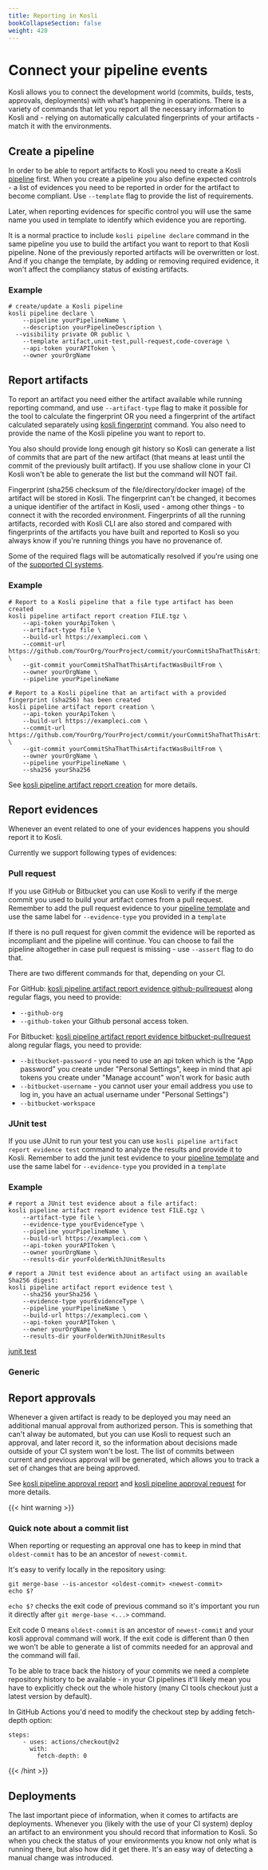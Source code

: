 ```yaml
---
title: Reporting in Kosli
bookCollapseSection: false
weight: 420
---
```

# Connect your pipeline events

Kosli allows you to connect the development world (commits, builds, tests, approvals, deployments) with what’s happening in operations. There is a variety of commands that let you report all the necessary information to Kosli and - relying on automatically calculated fingerprints of your artifacts - match it with the environments.

## Create a pipeline

In order to be able to report artifacts to Kosli you need to create a Kosli [pipeline](/introducing_kosli/pipelines) first. When you create a pipeline you also define expected controls - a list of evidences you need to be reported in order for the artifact to become compliant. Use `--template` flag to provide the list of requirements. 

Later, when reporting evidences for specific control you will use the same name you used in template to identify which evidence you are reporting.

It is a normal practice to include `kosli pipeline declare` command in the same pipeline you use to build the artifact you want to report to that Kosli pipeline. None of the previously reported artifacts will be overwritten or lost. And if you change the template, by adding or removing required evidence, it won't affect the compliancy status of existing artifacts.

### Example

```
# create/update a Kosli pipeline
kosli pipeline declare \
	--pipeline yourPipelineName \
	--description yourPipelineDescription \
  --visibility private OR public \
	--template artifact,unit-test,pull-request,code-coverage \
	--api-token yourAPIToken \
	--owner yourOrgName
```

## Report artifacts

To report an artifact you need either the artifact available while running reporting command, and use `--artifact-type` flag to make it possible for the tool to calculate the fingerprint OR you need a fingerprint of the artifact calculated separately using [kosli fingerprint](/client_reference/kosli_fingerprint/) command. You also need to provide the name of the Kosli pipeline you want to report to.

You also should provide long enough git history so Kosli can generate a list of commits that are part of the new artifact (that means at least until the commit of the previously built artifact). If you use shallow clone in your CI Kosli won't be able to generate the list but the command will NOT fail.

Fingerprint (sha256 checksum of the file/directory/docker image) of the artifact will be stored in Kosli. The fingerprint can't be changed, it becomes a unique identifier of the artifact in Kosli, used - among other things - to connect it with the recorded environment. Fingerprints of all the running artifacts, recorded with Kosli CLI are also stored and compared with fingerprints of the artifacts you have built and reported to Kosli so you always know if you're running things you have no provenance of. 

Some of the required flags will be automatically resolved if you're using one of the [supported CI systems](/getting_started/use_kosli_in_ci_systems/).

### Example 

```
# Report to a Kosli pipeline that a file type artifact has been created
kosli pipeline artifact report creation FILE.tgz \
	--api-token yourApiToken \
	--artifact-type file \
	--build-url https://exampleci.com \
	--commit-url https://github.com/YourOrg/YourProject/commit/yourCommitShaThatThisArtifactWasBuiltFrom \
	--git-commit yourCommitShaThatThisArtifactWasBuiltFrom \
	--owner yourOrgName \
	--pipeline yourPipelineName 

# Report to a Kosli pipeline that an artifact with a provided fingerprint (sha256) has been created
kosli pipeline artifact report creation \
	--api-token yourApiToken \
	--build-url https://exampleci.com \
	--commit-url https://github.com/YourOrg/YourProject/commit/yourCommitShaThatThisArtifactWasBuiltFrom \
	--git-commit yourCommitShaThatThisArtifactWasBuiltFrom \
	--owner yourOrgName \
	--pipeline yourPipelineName \
	--sha256 yourSha256 
  ```

See [kosli pipeline artifact report creation](/client_reference/kosli_pipeline_artifact_report_creation/) for more details. 

## Report evidences

Whenever an event related to one of your evidences happens you should report it to Kosli. 

Currently we support following types of evidences:

### Pull request

If you use GitHub or Bitbucket you can use Kosli to verify if the merge commit you used to build your artifact comes from a pull request. Remember to add the pull request evidence to your [pipeline template](/how_to/connect/#create-a-pipeline) and use the same label for `--evidence-type` you provided in a `template` 

If there is no pull request for given commit the evidence will be reported as incompliant and the pipeline will continue. You can choose to fail the pipeline altogether in case pull request is missing - use `--assert` flag to do that.

There are two different commands for that, depending on your CI.

For GitHub: [kosli pipeline artifact report evidence github-pullrequest](/client_reference/kosli_pipeline_artifact_report_evidence_github-pullrequest/) along regular flags, you need to provide:
* `--github-org`
* `--github-token` your	Github personal access token.


For Bitbucket: [kosli pipeline artifact report evidence bitbucket-pullrequest](/client_reference/kosli_pipeline_artifact_report_evidence_bitbucket-pullrequest/) along regular flags, you need to provide:
*  `--bitbucket-password` - you need to use an api token which is the "App password" you create under "Personal Settings", keep in mind that api tokens you create under "Manage account" won't work for basic auth
* `--bitbucket-username` - you cannot user your email address you use to log in, you have an actual username under "Personal Settings") 
* `--bitbucket-workspace`


### JUnit test 

If you use JUnit to run your test you can use `kosli pipeline artifact report evidence test` command to analyze the results and provide it to Kosli. Remember to add the junit test evidence to your [pipeline template](/how_to/connect/#create-a-pipeline) and use the same label for `--evidence-type` you provided in a `template` 

### Example

```
# report a JUnit test evidence about a file artifact:
kosli pipeline artifact report evidence test FILE.tgz \
	--artifact-type file \
	--evidence-type yourEvidenceType \
	--pipeline yourPipelineName \
	--build-url https://exampleci.com \
	--api-token yourAPIToken \
	--owner yourOrgName	\
	--results-dir yourFolderWithJUnitResults

# report a JUnit test evidence about an artifact using an available Sha256 digest:
kosli pipeline artifact report evidence test \
	--sha256 yourSha256 \
	--evidence-type yourEvidenceType \
	--pipeline yourPipelineName \
	--build-url https://exampleci.com \
	--api-token yourAPIToken \
	--owner yourOrgName	\
	--results-dir yourFolderWithJUnitResults
```

[junit test](/client_reference/kosli_pipeline_artifact_report_evidence_test/) 

### Generic

## Report approvals

Whenever a given artifact is ready to be deployed you may need an additional manual approval from authorized person. This is something that can't alway be automated, but you can use Kosli to request such an approval, and later record it, so the information about decisions made outside of your CI system won't be lost. The list of commits between current and previous approval will be generated, which allows you to track a set of changes that are being approved.

See [kosli pipeline approval report](/client_reference/kosli_pipeline_approval_report/) and [kosli pipeline approval request](/client_reference/kosli_pipeline_approval_request/) for more details. 

{{< hint warning >}}

### Quick note about a commit list

When reporting or requesting an approval one has to keep in mind that `oldest-commit` has to be an ancestor of `newest-commit`. 

It's easy to verify locally in the repository using:
```shell {.command}
git merge-base --is-ancestor <oldest-commit> <newest-commit>
echo $?
```

`echo $?` checks the exit code of previous command so it's important you run it directly after `git merge-base <...>` command.  

Exit code 0 means `oldest-commit` is an ancestor of `newest-commit` and your kosli approval command will work. If the exit code is different than 0 then we won't be able to generate a list of commits needed for an approval and the command will fail.

To be able to trace back the history of your commits we need a complete repository history to be available - in your CI pipelines it'll likely mean you have to explicitly check out the whole history (many CI tools checkout just a latest version by default).

In GitHub Actions you'd need to modify the checkout step by adding fetch-depth option:

```
steps:
    - uses: actions/checkout@v2
      with:
        fetch-depth: 0
```

{{< /hint >}}

## Deployments

The last important piece of information, when it comes to artifacts are deployments. Whenever you (likely with the use of your CI system) deploy an artifact to an environment you should record that information to Kosli. So when you check the status of your environments you know not only what is running there, but also how did it get there. It's an easy way of detecting a manual change was introduced.